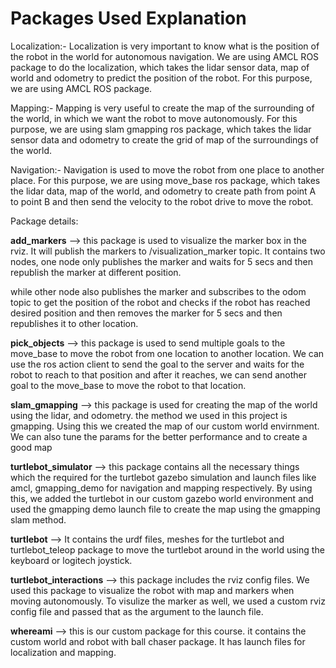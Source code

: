 # Packages Used Explanation

Localization:- Localization is very important to know what is the position of the robot in the world for autonomous navigation. We are using AMCL ROS package to do the localization, which takes the lidar sensor data, map of world and odometry to predict the position of the robot. For this purpose, we are using AMCL ROS package.

Mapping:- Mapping is very useful to create the map of the surrounding of the world, in which we want the robot to move autonomously. For this purpose, we are using slam gmapping ros package, which takes the lidar sensor data and odometry to create the grid of map of the surroundings of the world. 

Navigation:- Navigation is used to move the robot from one place to another place. For this purpose, we are using move_base ros package, which takes the lidar data, map of the world, and odometry to create path from point A to point B and then send the velocity to the robot drive to move the robot.


Package details:

**add_markers** --> this package is used to visualize the marker box in the rviz. It will publish the markers to /visualization_marker topic. It contains two nodes, one node only publishes the marker and waits for 5 secs and then republish the marker at different position.

while other node also publishes the marker and subscribes to the odom topic to get the position of the robot and checks if the robot has reached desired position and then removes the marker for 5 secs and then republishes it to other location.

**pick_objects** --> this package is used to send multiple goals to the move_base to move the robot from one location to another location. We can use the ros action client to send the goal to the server and waits for the robot to reach to that position and after it reaches, we can send another goal to the move_base to move the robot to that location.

**slam_gmapping** --> this package is used for creating the map of the world using the lidar, and odometry. the method we used in this project is gmapping. Using this we created the map of our custom world envirnment. We can also tune the params for the better performance and to create a good map

**turtlebot_simulator** --> this package contains all the necessary things which the required for the turtlebot gazebo simulation and launch files like amcl, gmapping_demo for navigation and mapping respectively. By using this, we added the turtlebot in our custom gazebo world environment and used the gmapping demo launch file to create the map using the gmapping slam method. 

**turtlebot** --> It contains the urdf files, meshes for the turtlebot and turtlebot_teleop package to move the turtlebot around in the world using the keyboard or logitech joystick.

**turtlebot_interactions** --> this package includes the rviz config files. We used this package to visualize the robot with map and markers when moving autonomously. To visulize the marker as well, we used a custom rviz config file and passed that as the argument to the launch file.

**whereami** --> this is our custom package for this course. it contains the custom world and robot with ball chaser package. It has launch files for localization and mapping.
